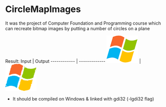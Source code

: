 # CircleMapImages
It was the project of Computer Foundation and Programming course which can recreate bitmap images by putting a number of circles on a plane

Result:
Input | Output
------------ | -------------
![I](/input.bmp) | ![O](/BitmapOutput.png)

* It should be compiled on Windows & linked with gdi32 (-lgdi32 flag)
